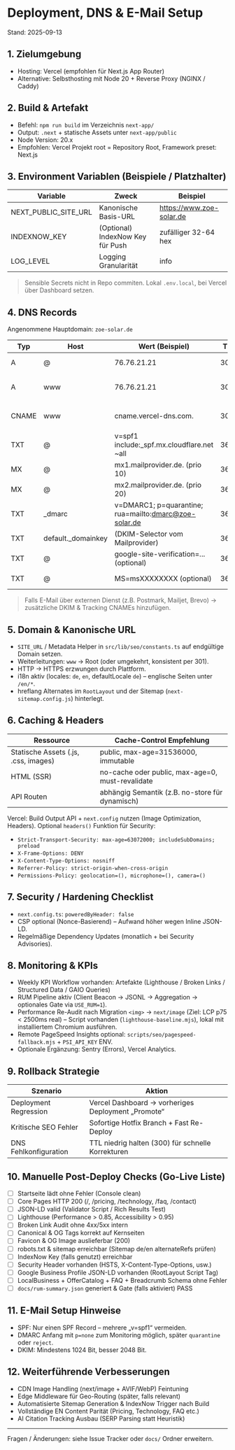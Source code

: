 # Deployment, DNS & E-Mail Setup

Stand: 2025-09-13

## 1. Zielumgebung
- Hosting: Vercel (empfohlen für Next.js App Router)
- Alternative: Selbsthosting mit Node 20 + Reverse Proxy (NGINX / Caddy)

## 2. Build & Artefakt
- Befehl: `npm run build` im Verzeichnis `next-app/`
- Output: `.next` + statische Assets unter `next-app/public`
- Node Version: 20.x
- Empfohlen: Vercel Projekt root = Repository Root, Framework preset: Next.js

## 3. Environment Variablen (Beispiele / Platzhalter)
| Variable | Zweck | Beispiel |
|----------|-------|----------|
| NEXT_PUBLIC_SITE_URL | Kanonische Basis-URL | https://www.zoe-solar.de |
| INDEXNOW_KEY | (Optional) IndexNow Key für Push | zufälliger 32-64 hex |
| LOG_LEVEL | Logging Granularität | info |

> Sensible Secrets nicht in Repo commiten. Lokal `.env.local`, bei Vercel über Dashboard setzen.

## 4. DNS Records
Angenommene Hauptdomain: `zoe-solar.de`

| Typ | Host | Wert (Beispiel) | TTL | Zweck |
|-----|------|-----------------|-----|------|
| A | @ | 76.76.21.21 | 300 | Vercel Edge |
| A | www | 76.76.21.21 | 300 | www Alias (alternativ CNAME) |
| CNAME | www | cname.vercel-dns.com. | 300 | Falls bevorzugt statt A |
| TXT | @ | v=spf1 include:_spf.mx.cloudflare.net ~all | 3600 | SPF Basis |
| MX | @ | mx1.mailprovider.de. (prio 10) | 3600 | Mail Eingang |
| MX | @ | mx2.mailprovider.de. (prio 20) | 3600 | Redundanz |
| TXT | _dmarc | v=DMARC1; p=quarantine; rua=mailto:dmarc@zoe-solar.de | 3600 | DMARC Policy |
| TXT | default._domainkey | (DKIM-Selector vom Mailprovider) | 3600 | DKIM Signatur |
| TXT | @ | google-site-verification=... (optional) | 3600 | Search Console |
| TXT | @ | MS=msXXXXXXXX (optional) | 3600 | Bing Site Auth |

> Falls E-Mail über externen Dienst (z.B. Postmark, Mailjet, Brevo) → zusätzliche DKIM & Tracking CNAMEs hinzufügen.

## 5. Domain & Kanonische URL
- `SITE_URL` / Metadata Helper in `src/lib/seo/constants.ts` auf endgültige Domain setzen.
- Weiterleitungen: `www` → Root (oder umgekehrt, konsistent per 301).
- HTTP → HTTPS erzwungen durch Plattform.
- i18n aktiv (locales: `de`, `en`, defaultLocale `de`) – englische Seiten unter `/en/*`.
- hreflang Alternates im `RootLayout` und der Sitemap (`next-sitemap.config.js`) hinterlegt.

## 6. Caching & Headers
| Ressource | Cache-Control Empfehlung |
|-----------|--------------------------|
| Statische Assets (.js, .css, images) | public, max-age=31536000, immutable |
| HTML (SSR) | no-cache oder public, max-age=0, must-revalidate |
| API Routen | abhängig Semantik (z.B. no-store für dynamisch) |

Vercel: Build Output API + `next.config` nutzen (Image Optimization, Headers). Optional `headers()` Funktion für Security:
- `Strict-Transport-Security: max-age=63072000; includeSubDomains; preload`
- `X-Frame-Options: DENY`
- `X-Content-Type-Options: nosniff`
- `Referrer-Policy: strict-origin-when-cross-origin`
- `Permissions-Policy: geolocation=(), microphone=(), camera=()`

## 7. Security / Hardening Checklist
- `next.config.ts`: `poweredByHeader: false`
- CSP optional (Nonce-Basierend) – Aufwand höher wegen Inline JSON-LD.
- Regelmäßige Dependency Updates (monatlich + bei Security Advisories).

## 8. Monitoring & KPIs
- Weekly KPI Workflow vorhanden: Artefakte (Lighthouse / Broken Links / Structured Data / GAIO Queries)
- RUM Pipeline aktiv (Client Beacon → JSONL → Aggregation → optionales Gate via `USE_RUM=1`).
- Performance Re-Audit nach Migration `<img>` → `next/image` (Ziel: LCP p75 < 2500ms real) – Script vorhanden (`lighthouse-baseline.mjs`), lokal mit installiertem Chromium ausführen.
- Remote PageSpeed Insights optional: `scripts/seo/pagespeed-fallback.mjs` + `PSI_API_KEY` ENV.
- Optionale Ergänzung: Sentry (Errors), Vercel Analytics.

## 9. Rollback Strategie
| Szenario | Aktion |
|----------|--------|
| Deployment Regression | Vercel Dashboard → vorheriges Deployment „Promote“ |
| Kritische SEO Fehler | Sofortige Hotfix Branch + Fast Re-Deploy |
| DNS Fehlkonfiguration | TTL niedrig halten (300) für schnelle Korrekturen |

## 10. Manuelle Post-Deploy Checks (Go-Live Liste)
- [ ] Startseite lädt ohne Fehler (Console clean)
- [ ] Core Pages HTTP 200 (/, /pricing, /technology, /faq, /contact)
- [ ] JSON-LD valid (Validator Script / Rich Results Test)
- [ ] Lighthouse (Performance > 0.85, Accessibility > 0.95)
- [ ] Broken Link Audit ohne 4xx/5xx intern
- [ ] Canonical & OG Tags korrekt auf Kernseiten
- [ ] Favicon & OG Image auslieferbar (200)
- [ ] robots.txt & sitemap erreichbar (Sitemap de/en alternateRefs prüfen)
- [ ] IndexNow Key (falls genutzt) erreichbar
- [ ] Security Header vorhanden (HSTS, X-Content-Type-Options, usw.)
- [ ] Google Business Profile JSON-LD vorhanden (RootLayout Script Tag)
- [ ] LocalBusiness + OfferCatalog + FAQ + Breadcrumb Schema ohne Fehler
- [ ] `docs/rum-summary.json` generiert & Gate (falls aktiviert) PASS

## 11. E-Mail Setup Hinweise
- SPF: Nur einen SPF Record – mehrere „v=spf1“ vermeiden.
- DMARC Anfang mit `p=none` zum Monitoring möglich, später `quarantine` oder `reject`.
- DKIM: Mindestens 1024 Bit, besser 2048 Bit.

## 12. Weiterführende Verbesserungen
- CDN Image Handling (next/image + AVIF/WebP) Feintuning
- Edge Middleware für Geo-Routing (später, falls relevant)
- Automatisierte Sitemap Generation & IndexNow Trigger nach Build
- Vollständige EN Content Parität (Pricing, Technology, FAQ etc.)
- AI Citation Tracking Ausbau (SERP Parsing statt Heuristik)

---
Fragen / Änderungen: siehe Issue Tracker oder `docs/` Ordner erweitern.
